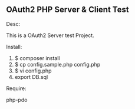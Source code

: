 ## OAuth2 PHP Server & Client Test ##

Desc:

This is a OAuth2 Server test Project.

Install:

1. $ composer install
2. $ cp config.sample.php config.php
3. $ vi config.php
4. export DB.sql

Require:

php-pdo
